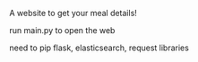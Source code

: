 A website to get your meal details!

run main.py to open the web

need to pip flask, elasticsearch, request libraries
